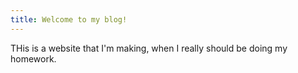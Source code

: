 ```yaml
---
title: Welcome to my blog!
---
```


THis is a website that I'm making, when I really should be doing my homework.
